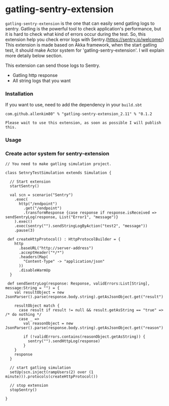 # gatling-sentry-extension

`gatling-sentry-extension` is the one that can easily send gatling logs to sentry. Gatling is the powerful tool to check application's performance, but it is hard to check what kind of errors occur during the test. So, this extension help you check error logs with Sentry.(https://sentry.io/welcome/)
This extension is made based on Akka framework, when the start gatling test, it should make Actor system for 'gatling-sentry-extension'. I will explain more detaily below section.

This extension can send those logs to Sentry.
  - Gatling http response
  - All string logs that you want


### Installation

If you want to use, need to add the dependency in your `build.sbt`

```
com.github.allenkim80" % "gatling-sentry-extension_2.11" % "0.1.2
```
`Please wait to use this extension, as soon as possible I will publish this.`

### Usage

### Create actor system for sentry-extension

```
// You need to make gatling simulation project.

class SetnryTestSimulation extends Simulation {

  // Start extension
  startSentry()

  val scn = scenario("Sentry")
    .exec(
      http("/endpoint")
        .get("/endpoint")
        .transformResponse {case response if response.isReceived => sendSentryLog(response, List("Error1", "message")}  
    ).exec()
    .exec(sentry("").sendStringLogByAction("test2", "message"))
    .pause(3)
 
 def createHttpProtocol() : HttpProtocolBuilder = {
    http
      .baseURL("http://server-address")
      .acceptHeader("*/*")
      .headers(Map(
        "Content-Type" -> "application/json"
      ))
      .disableWarmUp
  }
 
 def sendSentryLog(response: Response, validErrors:List[String], message:String = "") = {
    val resultObject = new JsonParser().parse(response.body.string).getAsJsonObject.get("result")

    resultObject match {
      case result if result != null && result.getAsString == "true" => /* do nothing */
      case _ =>
        val reasonObject = new JsonParser().parse(response.body.string).getAsJsonObject.get("reason")

        if (!validErrors.contains(reasonObject.getAsString)) {
          sentry("").sendHttpLog(response)
        }
    }
    response
  }

  // start gatling simulation
  setUp(scn.inject(rampUsers(2) over (1 minute))).protocols(createHttpProtocol())

  // stop extension
  stopSentry()

}
```

